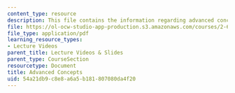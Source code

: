 ```yaml
---
content_type: resource
description: This file contains the information regarding advanced concepts.
file: https://ol-ocw-studio-app-production.s3.amazonaws.com/courses/2-627-fundamentals-of-photovoltaics-fall-2013/54a21db9c8e8a6a5b181807080da4f20_MIT2_627F13_lec15.pdf
file_type: application/pdf
learning_resource_types:
- Lecture Videos
parent_title: Lecture Videos & Slides
parent_type: CourseSection
resourcetype: Document
title: Advanced Concepts
uid: 54a21db9-c8e8-a6a5-b181-807080da4f20
---
```

